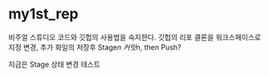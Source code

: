 my1st_rep
=========

비주얼 스튜디오 코드와 깃헙의 사용법을 숙지한다.
깃헙의 리포 클론을 워크스페이스로 지정
변경, 추가 화일의 저장후 Stage*n 커밋*n, then Push?

지금은 Stage 상태 변경 테스트